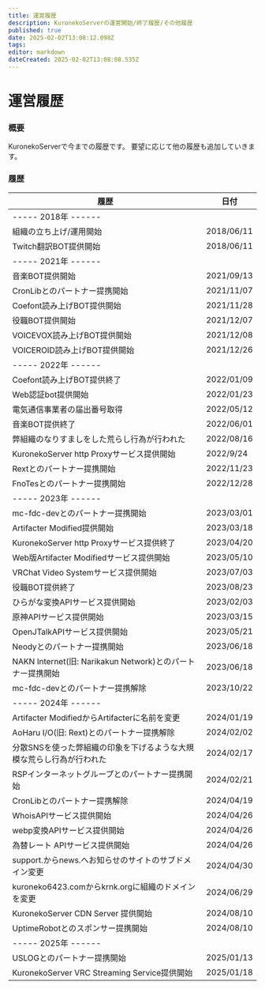 ```yaml
---
title: 運営履歴
description: KuronekoServerの運営開始/終了履歴/その他履歴
published: true
date: 2025-02-02T13:08:12.098Z
tags: 
editor: markdown
dateCreated: 2025-02-02T13:08:08.535Z
---
```


# 運営履歴
### 概要
KuronekoServerで今までの履歴です。
要望に応じて他の履歴も追加していきます。

### 履歴
履歴 | 日付
-- | -- 
----- 2018年 ------ | 
組織の立ち上げ/運用開始 | 2018/06/11
Twitch翻訳BOT提供開始 | 2018/06/11
----- 2021年 ------ | 
音楽BOT提供開始 | 2021/09/13
CronLibとのパートナー提携開始 | 2021/11/07
Coefont読み上げBOT提供開始 | 2021/11/28
役職BOT提供開始 | 2021/12/07
VOICEVOX読み上げBOT提供開始 | 2021/12/08
VOICEROID読み上げBOT提供開始 | 2021/12/26
----- 2022年 ------ | 
Coefont読み上げBOT提供終了 | 2022/01/09
Web認証bot提供開始 | 2022/01/23
電気通信事業者の届出番号取得 | 2022/05/12
音楽BOT提供終了 | 2022/06/01
弊組織のなりすましをした荒らし行為が行われた | 2022/08/16
KuronekoServer http Proxyサービス提供開始 | 2022/9/24
Rextとのパートナー提携開始 | 2022/11/23
FnoTesとのパートナー提携開始 | 2022/12/28
----- 2023年 ------ | 
mc-fdc-devとのパートナー提携開始 | 2023/03/01
Artifacter Modified提供開始 | 2023/03/18
KuronekoServer http Proxyサービス提供終了 | 2023/04/20
Web版Artifacter Modifiedサービス提供開始  | 2023/05/10
VRChat Video Systemサービス提供開始 | 2023/07/03
役職BOT提供終了 | 2023/08/23
ひらがな変換APIサービス提供開始 | 2023/02/03
原神APIサービス提供開始 | 2023/03/15
OpenJTalkAPIサービス提供開始 | 2023/05/21
Neodyとのパートナー提携開始 | 2023/06/18
NAKN Internet(旧: Narikakun Network)とのパートナー提携開始 | 2023/06/18
mc-fdc-devとのパートナー提携解除 | 2023/10/22
----- 2024年 ------ | 
Artifacter ModifiedからArtifacterに名前を変更 | 2024/01/19
AoHaru I/O(旧: Rext)とのパートナー提携解除 | 2024/02/02
分散SNSを使った弊組織の印象を下げるような大規模な荒らし行為が行われた | 2024/02/17
RSPインターネットグループとのパートナー提携開始 | 2024/02/21
CronLibとのパートナー提携解除 | 2024/04/19
WhoisAPIサービス提供開始 | 2024/04/26
webp変換APIサービス提供開始 | 2024/04/26
為替レート APIサービス提供開始 | 2024/04/26
support.からnews.へお知らせのサイトのサブドメイン変更 | 2024/04/30
kuroneko6423.comからkrnk.orgに組織のドメインを変更 | 2024/06/29
KuronekoServer CDN Server 提供開始 | 2024/08/10
UptimeRobotとのスポンサー提携開始 | 2024/08/10
----- 2025年 ------ | 
USLOGとのパートナー提携開始 | 2025/01/13
KuronekoServer VRC Streaming Service提供開始 | 2025/01/18